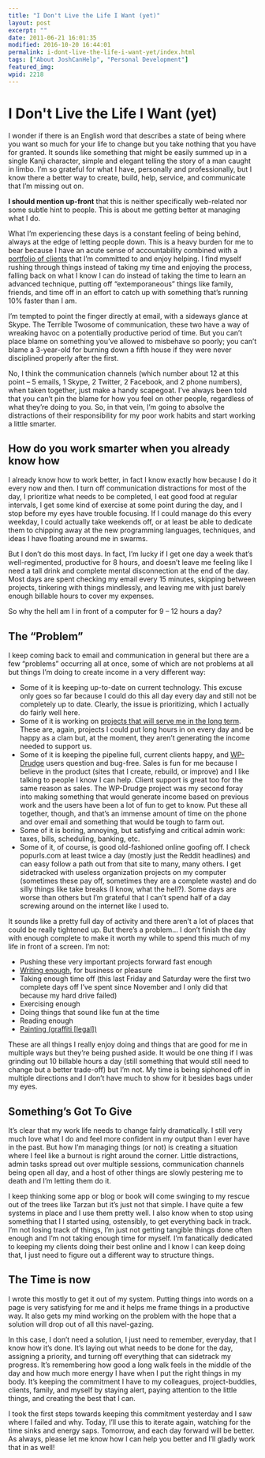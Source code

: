 ```yaml
---
title: "I Don't Live the Life I Want (yet)"
layout: post
excerpt: ""
date: 2011-06-21 16:01:35
modified: 2016-10-20 16:44:01
permalink: i-dont-live-the-life-i-want-yet/index.html
tags: ["About JoshCanHelp", "Personal Development"]
featured_img: 
wpid: 2218
---
```


# I Don't Live the Life I Want (yet)

I wonder if there is an English word that describes a state of being where you want so much for your life to change but you take nothing that you have for granted. It sounds like something that might be easily summed up in a single Kanji character, simple and elegant telling the story of a man caught in limbo. I’m so grateful for what I have, personally and professionally, but I know there a better way to create, build, help, service, and communicate that I’m missing out on.

**I should mention up-front** that this is neither specifically web-related nor some subtle hint to people. This is about me getting better at managing what I do.

What I’m experiencing these days is a constant feeling of being behind, always at the edge of letting people down. This is a heavy burden for me to bear because I have an acute sense of accountability combined with a [portfolio of clients](/wordpress-web-design-portfolio/) that I’m committed to and enjoy helping. I find myself rushing through things instead of taking my time and enjoying the process, falling back on what I know I can do instead of taking the time to learn an advanced technique, putting off “extemporaneous” things like family, friends, and time off in an effort to catch up with something that’s running 10% faster than I am.

I’m tempted to point the finger directly at email, with a sideways glance at Skype. The Terrible Twosome of communication, these two have a way of wreaking havoc on a potentially productive period of time. But you can’t place blame on something you’ve allowed to misbehave so poorly; you can’t blame a 3-year-old for burning down a fifth house if they were never disciplined properly after the first.

No, I think the communication channels (which number about 12 at this point – 5 emails, 1 Skype, 2 Twitter, 2 Facebook, and 2 phone numbers), when taken together, just make a handy scapegoat. I’ve always been told that you can’t pin the blame for how you feel on other people, regardless of what they’re doing to you. So, in that vein, I’m going to absolve the distractions of their responsibility for my poor work habits and start working a little smarter.

How do you work smarter when you already know how
-------------------------------------------------

I already know how to work better, in fact I know exactly how because I do it every now and then. I turn off communication distractions for most of the day, I prioritize what needs to be completed, I eat good food at regular intervals, I get some kind of exercise at some point during the day, and I stop before my eyes have trouble focusing. If I could manage do this every weekday, I could actually take weekends off, or at least be able to dedicate them to chipping away at the new programming languages, techniques, and ideas I have floating around me in swarms.

But I don’t do this most days. In fact, I’m lucky if I get one day a week that’s well-regimented, productive for 8 hours, and doesn’t leave me feeling like I need a tall drink and complete mental disconnection at the end of the day. Most days are spent checking my email every 15 minutes, skipping between projects, tinkering with things mindlessly, and leaving me with just barely enough billable hours to cover my expenses.

So why the hell am I in front of a computer for 9 – 12 hours a day?

The “Problem”
-------------

I keep coming back to email and communication in general but there are a few “problems” occurring all at once, some of which are not problems at all but things I’m doing to create income in a very different way:

- Some of it is keeping up-to-date on current technology. This excuse only goes so far because I could do this all day every day and still not be completely up to date. Clearly, the issue is prioritizing, which I actually do fairly well here.
- Some of it is working on [projects that will serve me in the long term](/getscientific-is-alive/ "It Actually Happened – GetScientific is Alive!"). These are, again, projects I could put long hours in on every day and be happy as a clam but, at the moment, they aren’t generating the income needed to support us.
- Some of it is keeping the pipeline full, current clients happy, and [WP-Drudge](/wp-drudge-wordpress-news-aggregation-theme) users question and bug-free. Sales is fun for me because I believe in the product (sites that I create, rebuild, or improve) and I like talking to people I know I can help. Client support is great too for the same reason as sales. The WP-Drudge project was my second foray into making something that would generate income based on previous work and the users have been a lot of fun to get to know. Put these all together, though, and that’s an immense amount of time on the phone and over email and something that would be tough to farm out.
- Some of it is boring, annoying, but satisfying and critical admin work: taxes, bills, scheduling, banking, etc.
- Some of it, of course, is good old-fashioned online goofing off. I check popurls.com at least twice a day (mostly just the Reddit headlines) and can easy follow a path out from that site to many, many others. I get sidetracked with useless organization projects on my computer (sometimes these pay off, sometimes they are a complete waste) and do silly things like take breaks (I know, what the hell?). Some days are worse than others but I’m grateful that I can’t spend half of a day screwing around on the internet like I used to.

It sounds like a pretty full day of activity and there aren’t a lot of places that could be really tightened up. But there’s a problem… I don’t finish the day with enough complete to make it worth my while to spend this much of my life in front of a screen. I’m not:

- Pushing these very important projects forward fast enough
- [Writing enough](/3-things-that-help-me-to-write-quality-content/ "3 things that help me to write quality content"), for business or pleasure
- Taking enough time off (this last Friday and Saturday were the first two complete days off I’ve spent since November and I only did that because my hard drive failed)
- Exercising enough
- Doing things that sound like fun at the time
- Reading enough
- [Painting (graffiti \[legal\])](/a-beautiful-day-a-piece-of-pressboard-some-montana-gold-and-an-illustration/ "A beautiful day, a piece of pressboard, some Montana Gold, and an illustration")

These are all things I really enjoy doing and things that are good for me in multiple ways but they’re being pushed aside. It would be one thing if I was grinding out 10 billable hours a day (still something that would still need to change but a better trade-off) but I’m not. My time is being siphoned off in multiple directions and I don’t have much to show for it besides bags under my eyes.

Something’s Got To Give
-----------------------

It’s clear that my work life needs to change fairly dramatically. I still very much love what I do and feel more confident in my output than I ever have in the past. But how I’m managing things (or not) is creating a situation where I feel like a burnout is right around the corner. Little distractions, admin tasks spread out over multiple sessions, communication channels being open all day, and a host of other things are slowly pestering me to death and I’m letting them do it.

I keep thinking some app or blog or book will come swinging to my rescue out of the trees like Tarzan but it’s just not that simple. I have quite a few systems in place and I use them pretty well. I also know when to stop using something that I I started using, ostensibly, to get everything back in track. I’m not losing track of things, I’m just not getting tangible things done often enough and I’m not taking enough time for myself. I’m fanatically dedicated to keeping my clients doing their best online and I know I can keep doing that, I just need to figure out a different way to structure things.

The Time is now
---------------

I wrote this mostly to get it out of my system. Putting things into words on a page is very satisfying for me and it helps me frame things in a productive way. It also gets my mind working on the problem with the hope that a solution will drop out of all this navel-gazing.

In this case, I don’t need a solution, I just need to remember, everyday, that I know how it’s done. It’s laying out what needs to be done for the day, assigning a priority, and turning off everything that can sidetrack my progress. It’s remembering how good a long walk feels in the middle of the day and how much more energy I have when I put the right things in my body. It’s keeping the commitment I have to my colleagues, project-buddies, clients, family, and myself by staying alert, paying attention to the little things, and creating the best that I can.

I took the first steps towards keeping this commitment yesterday and I saw where I failed and why. Today, I’ll use this to iterate again, watching for the time sinks and energy saps. Tomorrow, and each day forward will be better. As always, please let me know how I can help you better and I’ll gladly work that in as well!